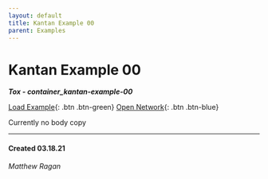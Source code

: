 ```yaml
---
layout: default
title: Kantan Example 00
parent: Examples
---
```


# Kantan Example 00
***Tox - container_kantan-example-00***  

[Load Example](?remoteTox=https://github.com/raganmd/touchdesigner-community-examples-code/blob/main/tox/container_kantan_example_00.tox?raw=true){: .btn .btn-green} [Open Network](?openNetwork=True){: .btn .btn-blue}

Currently no body copy 

---
#### Created 03.18.21
*Matthew Ragan*